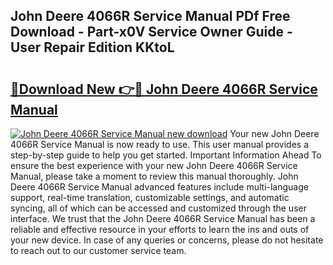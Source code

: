 ## John Deere 4066R Service Manual PDf Free Download - Part-x0V Service Owner Guide - User Repair Edition KKtoL

# <h2><a href="http://bc91752.oget.top/?id=John+Deere+4066R+Service+Manual">🔗Download New 👉🔴 John Deere 4066R Service Manual</a></h2>

[![John Deere 4066R Service Manual new download](https://i.imgur.com/5g1atiW.png)](http://bc91752.oget.top/?id=John+Deere+4066R+Service+Manual)
Your new John Deere 4066R Service Manual is now ready to use. This user manual provides a step-by-step guide to help you get started. Important Information Ahead To ensure the best experience with your new John Deere 4066R Service Manual, please take a moment to review this manual thoroughly. John Deere 4066R Service Manual advanced features include multi-language support, real-time translation, customizable settings, and automatic syncing, all of which can be accessed and customized through the user interface. We trust that the John Deere 4066R Service Manual has been a reliable and effective resource in your efforts to learn the ins and outs of your new device. In case of any queries or concerns, please do not hesitate to reach out to our customer service team.
